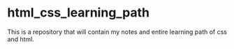 # html_css_learning_path
This is a repository that will contain my notes and entire learning path of css and html.
